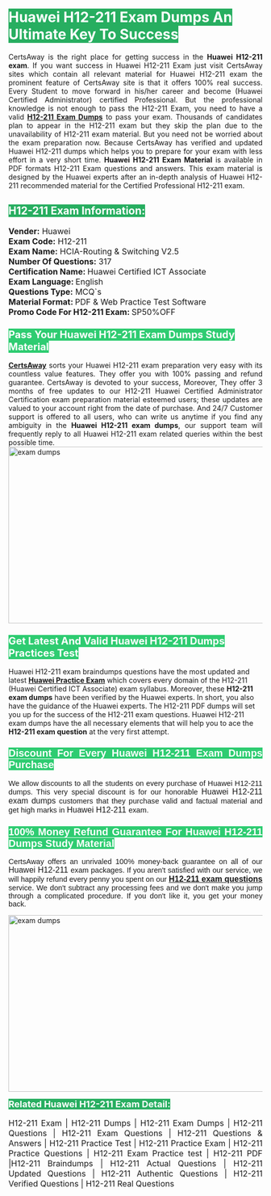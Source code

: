 <h1><span style="color:#ffffff"><strong><span style="background-color:#27ae60">Huawei H12-211 Exam Dumps An Ultimate Key To Success</span></strong></span></h1> <div style="text-align:justify">CertsAway is the right place for getting success in the <strong>Huawei H12-211 exam</strong>. If you want success in Huawei H12-211 Exam just visit CertsAway sites which contain all relevant material for Huawei H12-211 exam the prominent feature of CertsAway site is that it offers 100% real success. Every Student to move forward in his/her career and become (Huawei Certified Administrator) certified Professional. But the professional knowledge is not enough to pass the H12-211 Exam, you need to have a valid <a href="https://www.certsaway.com/huawei/h12-211-exam-dumps"><strong>H12-211 Exam Dumps</strong></a> to pass your exam. Thousands of candidates plan to appear in the H12-211 exam but they skip the plan due to the unavailability of H12-211 exam material. But you need not be worried about the exam preparation now. Because CertsAway has verified and updated Huawei H12-211 dumps which helps you to prepare for your exam with less effort in a very short time. <strong>Huawei H12-211 Exam Material</strong> is available in PDF formats H12-211 Exam questions and answers. This exam material is designed by the Huawei experts after an in-depth analysis of Huawei H12-211 recommended material for the Certified Professional H12-211 exam.</div> <h2 style="text-align:justify"><span style="color:#ffffff"><span style="background-color:#27ae60">H12-211 Exam Information:</span></span></h2> <p><span style="font-size:16px"><strong>Vender:</strong> Huawei<br /> <strong>Exam Code:</strong> H12-211<br /> <strong>Exam Name:</strong> HCIA-Routing & Switching V2.5<br /> <strong>Number Of Questions:</strong> 317<br /> <strong>Certification Name: </strong>Huawei Certified ICT Associate<br /> <strong>Exam Language: </strong>English<br /> <strong>Questions Type:</strong> MCQ`s<br /> <strong>Material Format: </strong>PDF & Web Practice Test Software<br /> <strong>Promo Code For H12-211 Exam: </strong>SP50%OFF</span></p> <h3><span style="font-size:20px"><span style="color:#ffffff"><strong><span style="background-color:#2ecc71">Pass Your Huawei H12-211 Exam Dumps Study Material</span></strong></span></span></h3> <div style="text-align:justify"><a href=" https://www.certsaway.com/"><strong>CertsAway</strong></a> sorts your Huawei H12-211 exam preparation very easy with its countless value features. They offer you with 100% passing and refund guarantee. CertsAway is devoted to your success, Moreover, They offer 3 months of free updates to our H12-211 Huawei Certified Administrator Certification exam preparation material esteemed users; these updates are valued to your account right from the date of purchase. And 24/7 Customer support is offered to all users, who can write us anytime if you find any ambiguity in the <strong>Huawei H12-211 exam dumps</strong>, our support team will frequently reply to all Huawei H12-211 exam related queries within the best possible time.</div> <div style="text-align:justify"> </div> <div style="text-align:justify"><a href="https://www.certsaway.com/huawei/h12-211-exam-dumps" rel="no-follow"><img alt="exam dumps" src="https://www.certcollections.com/uploads/content/certsaway.png" style="height:350px; width:750px" /></a></div> <h3><span style="font-size:20px"><span style="color:#ffffff"><strong><span style="background-color:#2ecc71">Get Latest And Valid Huawei H12-211 Dumps Practices Test</span></strong></span></span></h3> <p>Huawei H12-211 exam braindumps questions have the most updated and latest <a href="https://www.certsaway.com/huawei-questions"><strong>Huawei Practice Exam</strong></a> which covers every domain of the H12-211 (Huawei Certified ICT Associate) exam syllabus. Moreover, these <strong>H12-211 exam dumps</strong> have been verified by the Huawei experts. In short, you also have the guidance of the Huawei experts. The H12-211 PDF dumps will set you up for the success of the H12-211 exam questions. Huawei H12-211 exam dumps have the all necessary elements that will help you to ace the <strong>H12-211 exam question</strong> at the very first attempt.</p> <h3 style="text-align:justify"><span style="font-size:20px"><span style="color:#ffffff"><strong><span style="font-family:Calibri,sans-serif"><span style="background-color:#2ecc71">Discount For Every </span><span style="background-color:#2ecc71">Huawei H12-211 Exam</span><span style="background-color:#2ecc71"> Dumps Purchase</span></span></strong></span></span></h3> <div style="text-align:justify"> <p><span style="font-size:11pt"><span style="font-family:Calibri,sans-serif">We allow discounts to all the students on every purchase of Huawei H12-211 dumps. This very special discount is for our honorable <span style="font-size:12.0pt"><span style="background-color:white">Huawei H12-211 exam dumps </span></span>customers that they purchase valid and factual material and get high marks in <span style="font-size:12.0pt"><span style="background-color:white">Huawei H12-211 </span></span>exam. </span></span></p> <h3><span style="font-size:20px"><span style="color:#ffffff"><strong><span style="font-family:Calibri,sans-serif"><span style="background-color:#2ecc71">100% Money Refund Guarantee For </span><span style="background-color:#2ecc71">Huawei H12-211 Dumps Study Material</span></span></strong></span></span></h3> <p><span style="font-size:11pt"><span style="font-family:Calibri,sans-serif">CertsAway offers an unrivaled 100% money-back guarantee on all of our <span style="font-size:12.0pt"><span style="background-color:white">Huawei H12-211 </span></span>exam packages. If you aren't satisfied with our service, we will happily refund every penny you spent on our <span style="font-size:12.0pt"><span style="background-color:white"><a href="https://www.certsaway.com/huawei/h12-211-exam-dumps"><strong>H12-211 exam questions</strong></a> </span></span>service. We don't subtract any processing fees and we don't make you jump through a complicated procedure. If you don't like it, you get your money back.</span></span></p> <p><a href="https://www.certsaway.com/huawei/h12-211-exam-dumps" rel="no-follow"><img alt="exam dumps" src="https://www.certcollections.com/uploads/content/certsaway_(2)2.png" style="height:350px; width:750px" /></a></p> <p><span style="color:#ffffff"><strong><span style="font-size:18px"><span style="background-color:#27ae60">Related Huawei H12-211 Exam Detail:</span></span></strong></span><br /> <br /> <span style="font-size:16px">H12-211 Exam | H12-211 Dumps | H12-211 Exam Dumps | H12-211 Questions | H12-211 Exam Questions | H12-211 Questions & Answers | H12-211 Practice Test | H12-211 Practice Exam | H12-211 Practice Questions | H12-211 Exam Practice test | H12-211 PDF |H12-211 Braindumps | H12-211 Actual Questions | H12-211 Updated Questions | H12-211 Authentic Questions | H12-211 Verified Questions | H12-211 Real Questions</span></p> </div>
